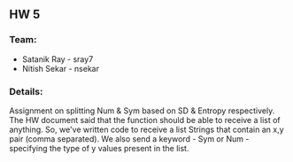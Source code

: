 ## HW 5
### Team:
 * Satanik Ray - sray7
 * Nitish Sekar - nsekar
  
### Details:  
Assignment on splitting Num & Sym based on SD & Entropy respectively.
The HW document said that the function should be able to receive a list of anything. So, we've written code to receive a list Strings that contain an x,y pair (comma separated). We also send a keyword - Sym or Num - specifying the type of y values present in the list.
